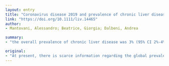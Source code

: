 ```yaml
---
layout: entry
title: "Coronavirus disease 2019 and prevalence of chronic liver disease: A meta-analysis"
link: "https://doi.org/10.1111/liv.14465"
author:
- Mantovani, Alessandro; Beatrice, Giorgia; Dalbeni, Andrea

summary:
- "the overall prevalence of chronic liver disease was 3% (95% CI 2%-4%; I(2) = 29.1%) Individuals with severe COVID-19 disease had relevant alterations of liver enzymes and coagulative profile, probably due to the innate immune response against the virus. Further studies are needed to better investigate the causes of liver injury in patients with COVId-19 disease. The effect of treatment for COVID-19 on the liver is likely to be a global pandemic."

original:
- "At present, there is scarce information regarding the global prevalence of chronic liver disease in individuals with coronavirus disease 2019 (COVID-19) disease, which is becoming a global pandemic. The aim of this study was to assess the overall prevalence of chronic liver disease among patients with COVID-19 disease by meta-analysing data in observational studies and to investigate the relationship between liver damage and COVID-19 disease. We included 11 observational studies for a total of 2034 adult individuals (median age 49 years [IQR 45-54], 57.2% men). The overall prevalence of chronic liver disease at baseline was 3% (95% CI 2%-4%; I(2) = 29.1%). Individuals with severe COVID-19 disease had relevant alterations of liver enzymes and coagulative profile, probably due to the innate immune response against the virus. Further studies are needed to better investigate the causes of liver injury in patients with COVID-19 disease and the effect of treatment for COVID-19 on the liver."
---
```



